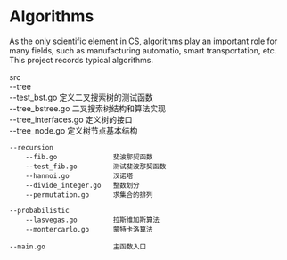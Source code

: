 # Algorithms
As the only scientific element in CS, algorithms play an important role for many fields, such as manufacturing automatio, smart transportation, etc. This project records typical algorithms.


src  
	--tree  
		--test_bst.go 		  定义二叉搜索树的测试函数  
		--tree_bstree.go      二叉搜索树结构和算法实现  
		--tree_interfaces.go  定义树的接口  
		--tree_node.go        定义树节点基本结构  
  
	--recursion  
		--fib.go 			  斐波那契函数  
		--test_fib.go  		  测试斐波那契函数  
		--hannoi.go 		  汉诺塔  
		--divide_integer.go   整数划分  
		--permutation.go      求集合的排列  
  
	--probabilistic  
		--lasvegas.go  		  拉斯维加斯算法  
		--montercarlo.go 	  蒙特卡洛算法  
  
	--main.go 				  主函数入口  
